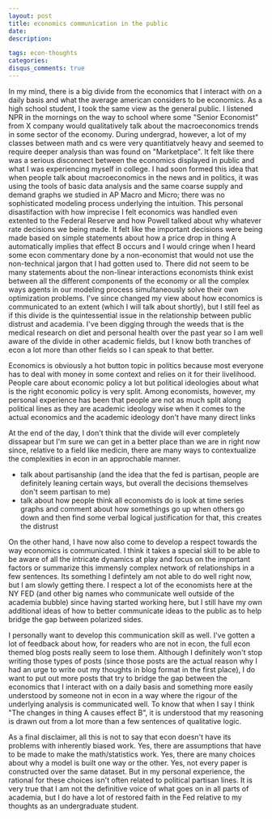 ```yaml
---
layout: post
title: economics communication in the public
date: 
description: 

tags: econ-thoughts
categories:
disqus_comments: true
---
```


In my mind, there is a big divide from the economics that I interact with on a daily basis and what the average american considers to be economics. As a high school student, I took the same view as the general public. I listened NPR in the mornings on the way to school where some "Senior Economist" from X company would qualitatively talk about the macroeconomics trends in some sector of the economy. During undergrad, however, a lot of my classes between math and cs were very quantitiatvely heavy and seemed to require deeper analysis than was found on "Marketplace". It felt like there was a serious disconnect between the economics displayed in public and what I was experiencing myself in college. I had soon formed this idea that when people talk about macroeconomics in the news and in politics, it was using the tools of basic data analysis and the same coarse supply and demand graphs we studied in AP Macro and Micro; there was no sophisticated modeling process underlying the intuition. This personal disastifaction with how imprecise I felt economics was handled even extented to the Federal Reserve and how Powell talked about why whatever rate decisions we being made. It felt like the important decisions were being made based on simple statements about how a price drop in thing A automatically implies that effect B occurs and I would cringe when I heard some econ commentary done by a non-economist that would not use the non-technical jargon that I had gotten used to. There did not seem to be many statements about the non-linear interactions economists think exist between all the different components of the economy or all the complex ways agents in our modeling process simultaneously solve their own optimization problems. I've since changed my view about how economics is communicated to an extent (which I will talk about shortly), but I still feel as if this divide is the quintessential issue in the relationship between public distrust and academia. I've been digging through the weeds that is the medical research on diet and personal health over the past year so I am well aware of the divide in other academic fields, but I know both tranches of econ a lot more than other fields so I can speak to that better.

Economics is obviously a hot button topic in politics because most everyone has to deal with money in some context and relies on it for their livelihood. People care about economic policy a lot but political ideologies about what is the right economic policy is very split. Among economists, however, my personal experience has been that people are not as much split along political lines as they are academic ideology wise when it comes to the actual economics and the academic ideology don't have many direct links

At the end of the day, I don't think that the divide will ever completely dissapear but I'm sure we can get in a better place than we are in right now since, relative to a field like medicin, there are many ways to contextualize the complexities in econ in an approchable manner.

- talk about partisanship (and the idea that the fed is partisan, people are definitely leaning certain ways, but overall the decisions themselves don't seem partisan to me)
- talk about how people think all economists do is look at time series graphs and comment about how somethings go up when others go down and then find some verbal logical justification for that, this creates the distrust

On the other hand, I have now also come to develop a respect towards the way economics is communicated. I think it takes a special skill to be able to be aware of all the intricate dynamics at play and focus on the important factors or summarize this immensly complex network of relationships in a few sentences. Its something I defintely am not able to do well right now, but I am slowly getting there. I respect a lot of the economists here at the NY FED (and other big names who communicate well outside of the academia bubble) since having started working here, but I still have my own additional ideas of how to better communicate ideas to the public as to help bridge the gap between polarized sides.

I personally want to develop this communication skill as well. I've gotten a lot of feedback about how, for readers who are not in econ, the full econ themed blog posts really seem to lose them. Although I definitely won't stop writing those types of posts (since those posts are the actual reason why I had an urge to write out my thoughts in blog format in the first place), I do want to put out more posts that try to bridge the gap between the economics that I interact with on a daily basis and something more easily understood by someone not in econ in a way where the rigour of the underlying analysis is communicated well. To know that when I say I think "The changes in thing A causes effect B", it is understood that my reasoning is drawn out from a lot more than a few sentences of qualitative logic.

As a final disclaimer, all this is not to say that econ doesn't have its problems with inherently biased work. Yes, there are assumptions that have to be made to make the math/statistics work. Yes, there are many choices about why a model is built one way or the other. Yes, not every paper is constructed over the same dataset. But in my personal experience, the rational for these choices isn't often related to political partisan lines. It is very true that I am not the definitive voice of what goes on in all parts of academia, but I do have a lot of restored faith in the Fed relative to my thoughts as an undergraduate student.
